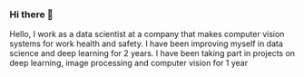 ### Hi there 👋
Hello, I work as a data scientist at a company that makes computer vision systems for work health and safety. I have been improving myself in data science and deep learning for 2 years. I have been taking part in projects on deep learning, image processing and computer vision for 1 year

<!--
**baloglu321/baloglu321** is a ✨ _special_ ✨ repository because its `README.md` (this file) appears on your GitHub profile.

Here are some ideas to get you started:
[![linkedin](https://img.shields.io/badge/Linkedin-000000?style=for-the-badge&logo=Linkedin&logoColor=white)](https://www.linkedin.com/in/mehmet-emin-baloglu/)
- 🔭 I’m currently working on 
- 🌱 I’m currently learning ...
- 👯 I’m looking to collaborate on ...
- 🤔 I’m looking for help with ...
- 💬 Ask me about ...
- 📫 How to reach me: ...
- 😄 Pronouns: ...
- ⚡ Fun fact: ...
-->
